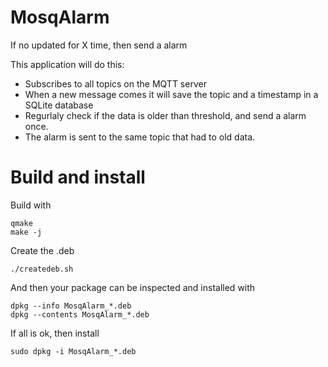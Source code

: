 MosqAlarm
=========

If no updated for X time, then send a alarm

This application will do this:
* Subscribes to all topics on the MQTT server
* When a new message comes it will save the topic and a timestamp in a SQLite database
* Regurlaly check if the data is older than threshold, and send a alarm once.
* The alarm is sent to the same topic that had to old data.


Build and install
=================

Build with
```
qmake
make -j
```

Create the .deb
```
./createdeb.sh
```

And then your package can be inspected and installed with
```
dpkg --info MosqAlarm_*.deb
dpkg --contents MosqAlarm_*.deb
```

If all is ok, then install
```
sudo dpkg -i MosqAlarm_*.deb
```

